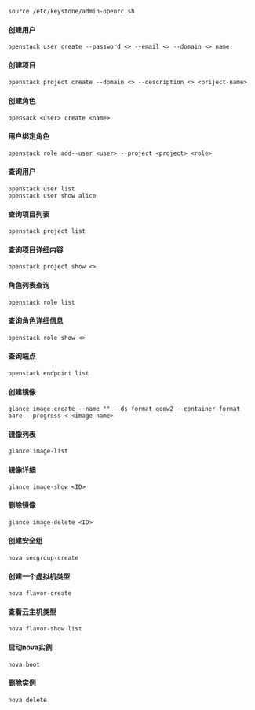 ```
source /etc/keystone/admin-openrc.sh
```
#### 创建用户
```
openstack user create --password <> --email <> --domain <> name
```
#### 创建项目
```
openstack project create --domain <> --description <> <priject-name>
```
#### 创建角色
```
opensack <user> create <name>
```
#### 用户绑定角色
```
openstack role add--user <user> --project <project> <role>
```
#### 查询用户
```
openstack user list
openstack user show alice
```
#### 查询项目列表
```
openstack project list
```
#### 查询项目详细内容
```
openstack project show <>
```
#### 角色列表查询
```
openstack role list
```
#### 查询角色详细信息
```
openstack role show <>
```
#### 查询端点
```
openstack endpoint list
```
#### 创建镜像
```
glance image-create --name "" --ds-format qcow2 --container-format bare --progress < <image name>
```
#### 镜像列表
```
glance image-list
```
#### 镜像详细
```
glance image-show <ID>
```
#### 删除镜像
```
glance image-delete <ID>
```
#### 创建安全组
```
nova secgroup-create
```
#### 创建一个虚拟机类型
```
nova flavor-create
```
#### 查看云主机类型
```
nova flavor-show list
```
#### 启动nova实例
```
nova boot
```
#### 删除实例
```
nova delete
```
